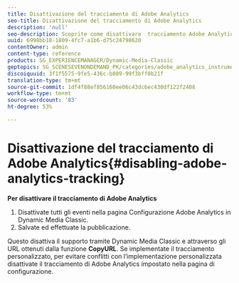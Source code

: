 ```yaml
---
title: Disattivazione del tracciamento di Adobe Analytics
seo-title: Disattivazione del tracciamento di Adobe Analytics
description: 'null'
seo-description: Scoprite come disattivare  tracciamento Adobe Analytics.
uuid: 6998bb18-1809-4fc7-a1b6-d75c24798620
contentOwner: admin
content-type: reference
products: SG_EXPERIENCEMANAGER/Dynamic-Media-Classic
geptopics: SG_SCENESEVENONDEMAND_PK/categories/adobe_analytics_instrumentation_kit
discoiquuid: 3f1f5575-9fe5-436c-b009-99f3bff0b21f
translation-type: tm+mt
source-git-commit: 1df4f88ef856160ee06c43dc6ec430df122f2408
workflow-type: tm+mt
source-wordcount: '83'
ht-degree: 53%

---
```



# Disattivazione del tracciamento di Adobe Analytics{#disabling-adobe-analytics-tracking}

**Per disattivare il tracciamento di Adobe Analytics**

1. Disattivate tutti gli eventi nella pagina Configurazione Adobe Analytics  in Dynamic Media Classic.
1. Salvate ed effettuate la pubblicazione.

Questo disattiva il supporto tramite Dynamic Media Classic e attraverso gli URL ottenuti dalla funzione **CopyURL**. Se implementate il tracciamento personalizzato, per evitare conflitti con l’implementazione personalizzata disattivate il tracciamento di Adobe Analytics impostato nella pagina di configurazione.

